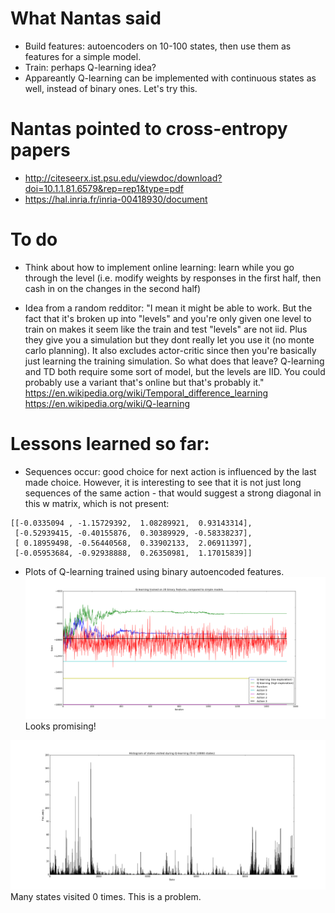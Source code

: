 # What Nantas said
- Build features: autoencoders on 10-100 states, then use them as features for a simple model.
- Train: perhaps Q-learning idea? 
- Appareantly Q-learning can be implemented with continuous states as well, instead of binary ones. Let's try this.

# Nantas pointed to cross-entropy papers
- http://citeseerx.ist.psu.edu/viewdoc/download?doi=10.1.1.81.6579&rep=rep1&type=pdf
- https://hal.inria.fr/inria-00418930/document

# To do
- Think about how to implement online learning: learn while you go through the level (i.e. modify weights by responses in the first half, then cash in on the changes in the second half)

- Idea from a random redditor: "I mean it might be able to work. But the fact that it's broken up into "levels" and you're only given one level to train on makes it seem like the train and test "levels" are not iid. Plus they give you a simulation but they dont really let you use it (no monte carlo planning). It also excludes actor-critic since then you're basically just learning the training simulation. So what does that leave? Q-learning and TD both require some sort of model, but the levels are IID. You could probably use a variant that's online but that's probably it."  
https://en.wikipedia.org/wiki/Temporal_difference_learning  
https://en.wikipedia.org/wiki/Q-learning

# Lessons learned so far: 
- Sequences occur: good choice for next action is influenced by the last made choice. However, it is interesting to see that it is not just long sequences of the same action - that would suggest a strong diagonal in this w matrix, which is not present: 

```
[[-0.0335094 , -1.15729392,  1.08289921,  0.93143314],
 [-0.52939415, -0.40155876,  0.30389929, -0.58338237],
 [ 0.18959498, -0.56440568,  0.33902133,  2.06911397],
 [-0.05953684, -0.92938888,  0.26350981,  1.17015839]]
```

- Plots of Q-learning trained using binary autoencoded features.
![Alt text](/plots/Qlearning_convergence.png?raw=true)
Looks promising!

![Alt text](/plots/histogram_Qlearning.png?raw=true)
Many states visited 0 times. This is a problem.

